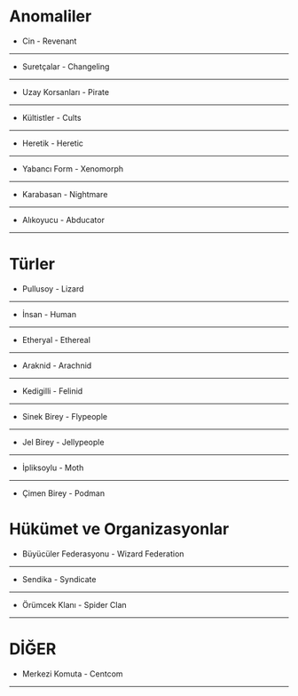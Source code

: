 # Anomaliler
- Cin - Revenant
***
- Suretçalar - Changeling
***
- Uzay Korsanları - Pirate
***
- Kültistler - Cults
***
- Heretik - Heretic
***
- Yabancı Form - Xenomorph
***
- Karabasan - Nightmare
***
- Alıkoyucu - Abducator
***

# Türler
- Pullusoy - Lizard
***
- İnsan - Human
***
- Etheryal - Ethereal
***
- Araknid - Arachnid
***
- Kedigilli - Felinid
***
- Sinek Birey - Flypeople
***
- Jel Birey - Jellypeople
***
- İpliksoylu - Moth
***
- Çimen Birey - Podman

# Hükümet ve Organizasyonlar
- Büyücüler Federasyonu - Wizard Federation
***
- Sendika - Syndicate
***
- Örümcek Klanı - Spider Clan
***

# DİĞER
- Merkezi Komuta - Centcom
***

